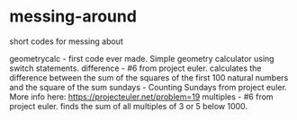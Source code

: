 # messing-around
short codes for messing about 

geometrycalc - first code ever made. Simple geometry calculator using switch statements. 
difference - #6 from project euler. calculates the difference between the sum of the squares of the first 100 natural numbers and the square of the sum 
sundays - Counting Sundays from project euler. More info here: https://projecteuler.net/problem=19
multiples - #6 from project euler. finds the sum of all multiples of 3 or 5 below 1000. 
